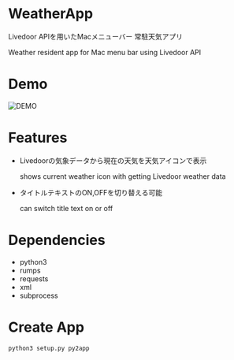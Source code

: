 # WeatherApp
Livedoor APIを用いたMacメニューバー 常駐天気アプリ

Weather resident app for Mac menu bar using Livedoor API  

# Demo
![DEMO](https://user-images.githubusercontent.com/17289239/81445327-9bf63980-91b3-11ea-82f1-50a3c25fb3aa.gif)

# Features
* Livedoorの気象データから現在の天気を天気アイコンで表示

  shows current weather icon with getting Livedoor weather data
* タイトルテキストのON,OFFを切り替える可能

  can switch title text on or off

# Dependencies
* python3
* rumps
* requests
* xml
* subprocess

# Create App
```bash
python3 setup.py py2app
```
